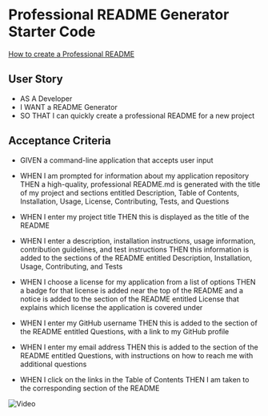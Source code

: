 # Professional README Generator Starter Code

[How to create a Professional README](https://coding-boot-camp.github.io/full-stack/github/professional-readme-guide)

## User Story
- AS A Developer
- I WANT a README Generator
- SO THAT I can quickly create a professional README for a new project

## Acceptance Criteria
- GIVEN a command-line application that accepts user input
- WHEN I am prompted for information about my application repository
THEN a high-quality, professional README.md is generated with the title of my project and sections entitled Description, Table of Contents, Installation, Usage, License, Contributing, Tests, and Questions

- WHEN I enter my project title
THEN this is displayed as the title of the README

- WHEN I enter a description, installation instructions, usage information, contribution guidelines, and test instructions
THEN this information is added to the sections of the README entitled Description, Installation, Usage, Contributing, and Tests

- WHEN I choose a license for my application from a list of options
THEN a badge for that license is added near the top of the README and a notice is added to the section of the README entitled License that explains which license the application is covered under

- WHEN I enter my GitHub username
THEN this is added to the section of the README entitled Questions, with a link to my GitHub profile

- WHEN I enter my email address
THEN this is added to the section of the README entitled Questions, with instructions on how to reach me with additional questions

- WHEN I click on the links in the Table of Contents
THEN I am taken to the corresponding section of the README


![Video](https://drive.google.com/file/d/1E8gdwAIwJGq7_FWOlrAmWgw5AW9FfItu/view)

